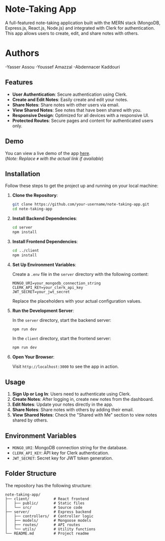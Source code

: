 # Note-Taking App

A full-featured note-taking application built with the MERN stack (MongoDB, Express.js, React.js, Node.js) and integrated with Clerk for authentication. This app allows users to create, edit, and share notes with others.

# Authors
-Yasser Assou
-Youssef Amazzal
-Abdennacer Kaddouri

## Features

- **User Authentication**: Secure authentication using Clerk.
- **Create and Edit Notes**: Easily create and edit your notes.
- **Share Notes**: Share notes with other users via email.
- **View Shared Notes**: See notes that have been shared with you.
- **Responsive Design**: Optimized for all devices with a responsive UI.
- **Protected Routes**: Secure pages and content for authenticated users only.

## Demo

You can view a live demo of the app [here](#).  
(*Note: Replace `#` with the actual link if available*)

## Installation

Follow these steps to get the project up and running on your local machine:

1. **Clone the Repository**:

   ```bash
   git clone https://github.com/your-username/note-taking-app.git
   cd note-taking-app
   ```

2. **Install Backend Dependencies**:

   ```bash
   cd server
   npm install
   ```

3. **Install Frontend Dependencies**:

   ```bash
   cd ../client
   npm install
   ```

4. **Set Up Environment Variables**:

   Create a `.env` file in the `server` directory with the following content:

   ```env
   MONGO_URI=your_mongodb_connection_string
   CLERK_API_KEY=your_clerk_api_key
   JWT_SECRET=your_jwt_secret
   ```

   Replace the placeholders with your actual configuration values.

5. **Run the Development Server**:

   In the `server` directory, start the backend server:

   ```bash
   npm run dev
   ```

   In the `client` directory, start the frontend server:

   ```bash
   npm run dev
   ```

6. **Open Your Browser**:

   Visit `http://localhost:3000` to see the app in action.

## Usage

1. **Sign Up or Log In**: Users need to authenticate using Clerk.
2. **Create Notes**: After logging in, create new notes from the dashboard.
3. **Edit Notes**: Update your notes directly in the app.
4. **Share Notes**: Share notes with others by adding their email.
5. **View Shared Notes**: Check the "Shared with Me" section to view notes shared by others.

## Environment Variables

- `MONGO_URI`: MongoDB connection string for the database.
- `CLERK_API_KEY`: API key for Clerk authentication.
- `JWT_SECRET`: Secret key for JWT token generation.

## Folder Structure

The repository has the following structure:

```plaintext
note-taking-app/
├── client/           # React frontend
│   ├── public/       # Static files
│   └── src/          # Source code
├── server/           # Express backend
│   ├── controllers/  # Controller logic
│   ├── models/       # Mongoose models
│   ├── routes/       # API routes
│   └── utils/        # Utility functions
└── README.md         # Project readme
```
